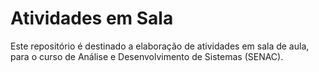 # Atividades em Sala
Este repositório é destinado a elaboração de atividades em sala de aula, para o curso de Análise e Desenvolvimento de Sistemas (SENAC).
